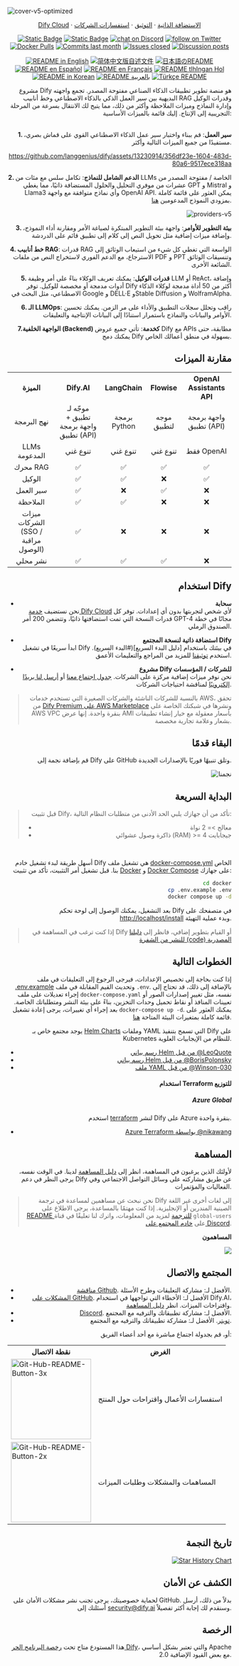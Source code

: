 ![cover-v5-optimized](https://github.com/langgenius/dify/assets/13230914/f9e19af5-61ba-4119-b926-d10c4c06ebab)

<p align="center">
  <a href="https://cloud.dify.ai">Dify Cloud</a> ·
  <a href="https://docs.dify.ai/getting-started/install-self-hosted">الاستضافة الذاتية</a> ·
  <a href="https://docs.dify.ai">التوثيق</a> ·
  <a href="https://cal.com/guchenhe/60-min-meeting">استفسارات الشركات</a>
</p>

<p align="center">
    <a href="https://dify.ai" target="_blank">
        <img alt="Static Badge" src="https://img.shields.io/badge/Product-F04438"></a>
    <a href="https://dify.ai/pricing" target="_blank">
        <img alt="Static Badge" src="https://img.shields.io/badge/free-pricing?logo=free&color=%20%23155EEF&label=pricing&labelColor=%20%23528bff"></a>
    <a href="https://discord.gg/FngNHpbcY7" target="_blank">
        <img src="https://img.shields.io/discord/1082486657678311454?logo=discord&labelColor=%20%235462eb&logoColor=%20%23f5f5f5&color=%20%235462eb"
            alt="chat on Discord"></a>
    <a href="https://twitter.com/intent/follow?screen_name=dify_ai" target="_blank">
        <img src="https://img.shields.io/twitter/follow/dify_ai?logo=X&color=%20%23f5f5f5"
            alt="follow on Twitter"></a>
    <a href="https://hub.docker.com/u/langgenius" target="_blank">
        <img alt="Docker Pulls" src="https://img.shields.io/docker/pulls/langgenius/dify-web?labelColor=%20%23FDB062&color=%20%23f79009"></a>
    <a href="https://github.com/langgenius/dify/graphs/commit-activity" target="_blank">
        <img alt="Commits last month" src="https://img.shields.io/github/commit-activity/m/langgenius/dify?labelColor=%20%2332b583&color=%20%2312b76a"></a>
    <a href="https://github.com/langgenius/dify/" target="_blank">
        <img alt="Issues closed" src="https://img.shields.io/github/issues-search?query=repo%3Alanggenius%2Fdify%20is%3Aclosed&label=issues%20closed&labelColor=%20%237d89b0&color=%20%235d6b98"></a>
    <a href="https://github.com/langgenius/dify/discussions/" target="_blank">
        <img alt="Discussion posts" src="https://img.shields.io/github/discussions/langgenius/dify?labelColor=%20%239b8afb&color=%20%237a5af8"></a>
</p>

<p align="center">
  <a href="./README.md"><img alt="README in English" src="https://img.shields.io/badge/English-d9d9d9"></a>
  <a href="./README_CN.md"><img alt="简体中文版自述文件" src="https://img.shields.io/badge/简体中文-d9d9d9"></a>
  <a href="./README_JA.md"><img alt="日本語のREADME" src="https://img.shields.io/badge/日本語-d9d9d9"></a>
  <a href="./README_ES.md"><img alt="README en Español" src="https://img.shields.io/badge/Español-d9d9d9"></a>
  <a href="./README_FR.md"><img alt="README en Français" src="https://img.shields.io/badge/Français-d9d9d9"></a>
  <a href="./README_KL.md"><img alt="README tlhIngan Hol" src="https://img.shields.io/badge/Klingon-d9d9d9"></a>
  <a href="./README_KR.md"><img alt="README in Korean" src="https://img.shields.io/badge/한국어-d9d9d9"></a>
  <a href="./README_AR.md"><img alt="README بالعربية" src="https://img.shields.io/badge/العربية-d9d9d9"></a>
  <a href="./README_TR.md"><img alt="Türkçe README" src="https://img.shields.io/badge/Türkçe-d9d9d9"></a>
</p>

<div style="text-align: right;">
مشروع Dify هو منصة تطوير تطبيقات الذكاء الصناعي مفتوحة المصدر. تجمع واجهته البديهية بين سير العمل الذكي بالذكاء الاصطناعي وخط أنابيب RAG وقدرات الوكيل وإدارة النماذج وميزات الملاحظة وأكثر من ذلك، مما يتيح لك الانتقال بسرعة من المرحلة التجريبية إلى الإنتاج. إليك قائمة بالميزات الأساسية:
</br> </br>

**1. سير العمل**:  قم ببناء واختبار سير عمل الذكاء الاصطناعي القوي على قماش بصري، مستفيدًا من جميع الميزات التالية وأكثر.

  https://github.com/langgenius/dify/assets/13230914/356df23e-1604-483d-80a6-9517ece318aa


**2. الدعم الشامل للنماذج**: تكامل سلس مع مئات من LLMs الخاصة / مفتوحة المصدر من عشرات من موفري التحليل والحلول المستضافة ذاتيًا، مما يغطي GPT و Mistral و Llama3 وأي نماذج متوافقة مع واجهة OpenAI API. يمكن العثور على قائمة كاملة بمزودي النموذج المدعومين [هنا](https://docs.dify.ai/getting-started/readme/model-providers).

![providers-v5](https://github.com/langgenius/dify/assets/13230914/5a17bdbe-097a-4100-8363-40255b70f6e3)

**3. بيئة التطوير للأوامر**: واجهة بيئة التطوير المبتكرة لصياغة الأمر ومقارنة أداء النموذج، وإضافة ميزات إضافية مثل تحويل النص إلى كلام إلى تطبيق قائم على الدردشة.

**4. خط أنابيب RAG**: قدرات RAG الواسعة التي تغطي كل شيء من استيعاب الوثائق إلى الاسترجاع، مع الدعم الفوري لاستخراج النص من ملفات PDF و PPT وتنسيقات الوثائق الشائعة الأخرى.

**5. قدرات الوكيل**: يمكنك تعريف الوكلاء بناءً على أمر وظيفة LLM أو ReAct، وإضافة أدوات مدمجة أو مخصصة للوكيل. توفر Dify أكثر من 50 أداة مدمجة لوكلاء الذكاء الاصطناعي، مثل البحث في Google و DELL·E وStable Diffusion و WolframAlpha.

**6. الـ LLMOps**: راقب وتحلل سجلات التطبيق والأداء على مر الزمن. يمكنك تحسين الأوامر والبيانات والنماذج باستمرار استنادًا إلى البيانات الإنتاجية والتعليقات.

**7.الواجهة الخلفية (Backend) كخدمة**: تأتي جميع عروض Dify مع APIs مطابقة، حتى يمكنك دمج Dify بسهولة في منطق أعمالك الخاص.
## مقارنة الميزات
<table style="width: 100%;">
  <tr>
    <th align="center">الميزة</th>
    <th align="center">Dify.AI</th>
    <th align="center">LangChain</th>
    <th align="center">Flowise</th>
    <th align="center">OpenAI Assistants API</th>
  </tr>
  <tr>
    <td align="center">نهج البرمجة</td>
    <td align="center">موجّه لـ تطبيق + واجهة برمجة تطبيق (API)</td>
    <td align="center">برمجة Python</td>
    <td align="center">موجه لتطبيق</td>
    <td align="center">واجهة برمجة تطبيق (API)</td>
  </tr>
  <tr>
    <td align="center">LLMs المدعومة</td>
    <td align="center">تنوع غني</td>
    <td align="center">تنوع غني</td>
    <td align="center">تنوع غني</td>
    <td align="center">فقط OpenAI</td>
  </tr>
  <tr>
    <td align="center">محرك RAG</td>
    <td align="center">✅</td>
    <td align="center">✅</td>
    <td align="center">✅</td>
    <td align="center">✅</td>
  </tr>
  <tr>
    <td align="center">الوكيل</td>
    <td align="center">✅</td>
    <td align="center">✅</td>
    <td align="center">❌</td>
    <td align="center">✅</td>
  </tr>
  <tr>
    <td align="center">سير العمل</td>
    <td align="center">✅</td>
    <td align="center">❌</td>
    <td align="center">✅</td>
    <td align="center">❌</td>
  </tr>
  <tr>
    <td align="center">الملاحظة</td>
    <td align="center">✅</td>
    <td align="center">✅</td>
    <td align="center">❌</td>
    <td align="center">❌</td>
  </tr>
  <tr>
    <td align="center">ميزات الشركات (SSO / مراقبة الوصول)</td>
    <td align="center">✅</td>
    <td align="center">❌</td>
    <td align="center">❌</td>
    <td align="center">❌</td>
  </tr>
  <tr>
    <td align="center">نشر محلي</td>
    <td align="center">✅</td>
    <td align="center">✅</td>
    <td align="center">✅</td>
    <td align="center">❌</td>
  </tr>
</table>


## استخدام Dify
- **سحابة </br>**
نحن نستضيف [خدمة Dify Cloud](https://dify.ai) لأي شخص لتجربتها بدون أي إعدادات. توفر كل قدرات النسخة التي تمت استضافتها ذاتيًا، وتتضمن 200 أمر GPT-4 مجانًا في خطة الصندوق الرملي.

- **استضافة ذاتية لنسخة المجتمع Dify</br>**
ابدأ سريعًا في تشغيل Dify في بيئتك باستخدام [دليل البدء السريع](#البدء السريع).
استخدم [توثيقنا](https://docs.dify.ai) للمزيد من المراجع والتعليمات الأعمق.

- **مشروع Dify للشركات / المؤسسات</br>**
نحن نوفر ميزات إضافية مركزة على الشركات. [جدول اجتماع معنا](https://cal.com/guchenhe/30min) أو [أرسل لنا بريدًا إلكترونيًا](mailto:business@dify.ai?subject=[GitHub]Business%20License%20Inquiry) لمناقشة احتياجات الشركات. </br>
> بالنسبة للشركات الناشئة والشركات الصغيرة التي تستخدم خدمات AWS، تحقق من [Dify Premium على AWS Marketplace](https://aws.amazon.com/marketplace/pp/prodview-t22mebxzwjhu6) ونشرها في شبكتك الخاصة على AWS VPC بنقرة واحدة. إنها عرض AMI بأسعار معقولة مع خيار إنشاء تطبيقات بشعار وعلامة تجارية مخصصة.
## البقاء قدمًا

قم بإضافة نجمة إلى Dify على GitHub وتلق تنبيهًا فوريًا بالإصدارات الجديدة.

![نجمنا](https://github.com/langgenius/dify/assets/13230914/b823edc1-6388-4e25-ad45-2f6b187adbb4)
## البداية السريعة
> قبل تثبيت Dify، تأكد من أن جهازك يلبي الحد الأدنى من متطلبات النظام التالية:
> 
>- معالج >= 2 نواة
>- ذاكرة وصول عشوائي (RAM) >= 4 جيجابايت

</br>

أسهل طريقة لبدء تشغيل خادم Dify هي تشغيل ملف [docker-compose.yml](docker/docker-compose.yaml) الخاص بنا. قبل تشغيل أمر التثبيت، تأكد من تثبيت [Docker](https://docs.docker.com/get-docker/) و [Docker Compose](https://docs.docker.com/compose/install/) على جهازك:

```bash
cd docker
cp .env.example .env
docker compose up -d
```

بعد التشغيل، يمكنك الوصول إلى لوحة تحكم Dify في متصفحك على [http://localhost/install](http://localhost/install) وبدء عملية التهيئة.

> إذا كنت ترغب في المساهمة في Dify أو القيام بتطوير إضافي، فانظر إلى [دليلنا للنشر من الشفرة (code) المصدرية](https://docs.dify.ai/getting-started/install-self-hosted/local-source-code)

## الخطوات التالية

إذا كنت بحاجة إلى تخصيص الإعدادات، فيرجى الرجوع إلى التعليقات في ملف [.env.example](docker/.env.example) وتحديث القيم المقابلة في ملف `.env`. بالإضافة إلى ذلك، قد تحتاج إلى إجراء تعديلات على ملف `docker-compose.yaml` نفسه، مثل تغيير إصدارات الصور أو تعيينات المنافذ أو نقاط تحميل وحدات التخزين، بناءً على بيئة النشر ومتطلباتك الخاصة. بعد إجراء أي تغييرات، يرجى إعادة تشغيل `docker-compose up -d`. يمكنك العثور على قائمة كاملة بمتغيرات البيئة المتاحة [هنا](https://docs.dify.ai/getting-started/install-self-hosted/environments).

يوجد مجتمع خاص بـ [Helm Charts](https://helm.sh/) وملفات YAML التي تسمح بتنفيذ Dify على Kubernetes للنظام من الإيجابيات العلوية.

- [رسم بياني Helm من قبل @LeoQuote](https://github.com/douban/charts/tree/master/charts/dify)
- [رسم بياني Helm من قبل @BorisPolonsky](https://github.com/BorisPolonsky/dify-helm)
- [ملف YAML من قبل @Winson-030](https://github.com/Winson-030/dify-kubernetes)

#### استخدام Terraform للتوزيع

##### Azure Global
استخدم [terraform](https://www.terraform.io/) لنشر Dify على Azure بنقرة واحدة.
- [Azure Terraform بواسطة @nikawang](https://github.com/nikawang/dify-azure-terraform)


## المساهمة

لأولئك الذين يرغبون في المساهمة، انظر إلى [دليل المساهمة](https://github.com/langgenius/dify/blob/main/CONTRIBUTING.md) لدينا. 
في الوقت نفسه، يرجى النظر في دعم Dify عن طريق مشاركته على وسائل التواصل الاجتماعي وفي الفعاليات والمؤتمرات.


> نحن نبحث عن مساهمين لمساعدة في ترجمة Dify إلى لغات أخرى غير اللغة الصينية المندرين أو الإنجليزية. إذا كنت مهتمًا بالمساعدة، يرجى الاطلاع على [README للترجمة](https://github.com/langgenius/dify/blob/main/web/i18n/README.md) لمزيد من المعلومات، واترك لنا تعليقًا في قناة `global-users` على [خادم المجتمع على Discord](https://discord.gg/8Tpq4AcN9c).

**المساهمون**

<a href="https://github.com/langgenius/dify/graphs/contributors">
  <img src="https://contrib.rocks/image?repo=langgenius/dify" />
</a>

## المجتمع والاتصال
* [مناقشة Github](https://github.com/langgenius/dify/discussions). الأفضل لـ: مشاركة التعليقات وطرح الأسئلة.
* [المشكلات على GitHub](https://github.com/langgenius/dify/issues). الأفضل لـ: الأخطاء التي تواجهها في استخدام Dify.AI، واقتراحات الميزات. انظر [دليل المساهمة](https://github.com/langgenius/dify/blob/main/CONTRIBUTING.md).
* [Discord](https://discord.gg/FngNHpbcY7). الأفضل لـ: مشاركة تطبيقاتك والترفيه مع المجتمع.
* [تويتر](https://twitter.com/dify_ai). الأفضل لـ: مشاركة تطبيقاتك والترفيه مع المجتمع.

أو، قم بجدولة اجتماع مباشرة مع أحد أعضاء الفريق:

<table>
  <tr>
    <th>نقطة الاتصال</th>
    <th>الغرض</th>
  </tr>
  <tr>
    <td><a href='https://cal.com/guchenhe/15min' target='_blank'><img class="schedule-button" src='https://github.com/langgenius/dify/assets/13230914/9ebcd111-1205-4d71-83d5-948d70b809f5' alt='Git-Hub-README-Button-3x' style="width: 180px; height: auto; object-fit: contain;"/></a></td>
    <td>استفسارات الأعمال واقتراحات حول المنتج</td>
  </tr>
  <tr>
    <td><a href='https://cal.com/pinkbanana' target='_blank'><img class="schedule-button" src='https://github.com/langgenius/dify/assets/13230914/d1edd00a-d7e4-4513-be6c-e57038e143fd' alt='Git-Hub-README-Button-2x' style="width: 180px; height: auto; object-fit: contain;"/></a></td>
    <td>المساهمات والمشكلات وطلبات الميزات</td>
  </tr>
</table>

## تاريخ النجمة

[![Star History Chart](https://api.star-history.com/svg?repos=langgenius/dify&type=Date)](https://star-history.com/#langgenius/dify&Date)


## الكشف عن الأمان

لحماية خصوصيتك، يرجى تجنب نشر مشكلات الأمان على GitHub. بدلاً من ذلك، أرسل أسئلتك إلى security@dify.ai وسنقدم لك إجابة أكثر تفصيلاً.

## الرخصة

هذا المستودع متاح تحت [رخصة البرنامج الحر Dify](LICENSE)، والتي تعتبر بشكل أساسي Apache 2.0 مع بعض القيود الإضافية.
